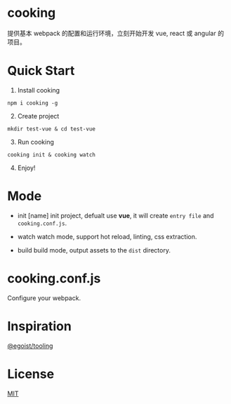 # cooking
提供基本 webpack 的配置和运行环境，立刻开始开发 vue, react 或 angular 的项目。

# Quick Start
1. Install cooking
```shell
npm i cooking -g
```

2. Create project
```shell
mkdir test-vue & cd test-vue
```

3. Run cooking
```shell
cooking init & cooking watch
```

4. Enjoy!

# Mode
- init [name]
init project, defualt use **vue**, it will create `entry file` and `cooking.conf.js`.

- watch
watch mode, support hot reload, linting, css extraction.

- build
build mode, output assets to the `dist` directory.

# cooking.conf.js
Configure your webpack.

# Inspiration
[@egoist/tooling](https://github.com/egoist/tooling)

# License
[MIT](https://github.com/ElemeFE/cooking/LICENSE)
